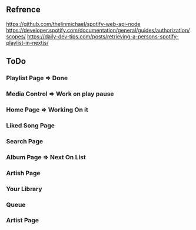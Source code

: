 ## Refrence

https://github.com/thelinmichael/spotify-web-api-node
https://developer.spotify.com/documentation/general/guides/authorization/scopes/
https://daily-dev-tips.com/posts/retrieving-a-persons-spotify-playlist-in-nextjs/

## ToDo

### Playlist Page => Done

### Media Control => Work on play pause

### Home Page => Working On it

### Liked Song Page

### Search Page

### Album Page => Next On List

### Artish Page

### Your Library

### Queue

### Artist Page
